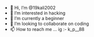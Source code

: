 - 👋 Hi, I’m @19kali2002
- 👀 I’m interested in hacking 
- 🌱 I’m currently a beginner
- 💞️ I’m looking to collaborate on coding 
- 📫 How to reach me ...
ig :- k_p__88


<!---
19kali2002/19kali2002 is a ✨ special ✨ repository because its `README.md` (this file) appears on your GitHub profile.
You can click the Preview link to take a look at your changes.
--->
